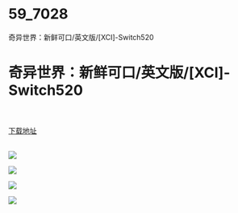 # 59_7028
奇异世界：新鲜可口/英文版/[XCI]-Switch520
# 奇异世界：新鲜可口/英文版/[XCI]-Switch520
 <br/></br>
[下载地址](https://www.switch520.cc/article/7028 "下载地址")
<br/></br>

<p><span><strong><img src="https://www.switch520.cc/muke_img/upload_art_editor_20201029-1_789f6d9ff67b130878013085bf9d5500.jpg"></strong></span></p>
<p><span><strong><img src="https://www.switch520.cc/muke_img/upload_art_editor_20201029-1_4e8862954ef746684ee389e5ac7ae171.jpg"></strong></span></p>
<p><span><strong><img src="https://www.switch520.cc/muke_img/upload_art_editor_20201029-1_c0923e66475ac565cd247e40e04a4804.jpg"></strong></span></p>
<p><span><strong><img src="https://www.switch520.cc/muke_img/upload_art_editor_20201029-1_f82b4e311ee415b687bb81a61db71b19.jpg"></strong></span></p>
<p></p>
